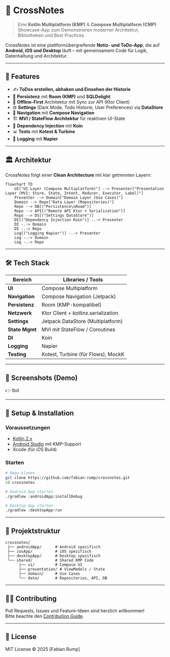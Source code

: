 # 📒 CrossNotes  

> Eine **Kotlin Multiplatform (KMP)** & **Compose Multiplatform (CMP)** Showcase-App zum Demonstrieren moderner Architektur, Bibliotheken und Best Practices.  

CrossNotes ist eine plattformübergreifende **Notiz- und ToDo-App**, die auf **Android, iOS und Desktop** läuft – mit gemeinsamem Code für Logik, Datenhaltung und Architektur.  

---

## 🚀 Features  

- ✍️ **ToDos erstellen, abhaken und Einsehen der Historie**  
- 💾 **Persistenz** mit **Room (KMP)** und **SQLDelight**  
- 🔄 **Offline-First** Architektur mit Sync zur API (Ktor Client)  
- ⚙️ **Settings** (Dark Mode, Todo Historie, User Preferences) via **DataStore**  
- 🧭 **Navigation** mit **Compose Navigation**  
- 🏗️ **MVI / StateFlow Architektur** für reaktiven UI-State  
- 🔌 **Dependency Injection** mit **Koin**  
- 📊 **Tests** mit **Kotest & Turbine**  
- 📝 **Logging** mit **Napier**  

---

## 🏛️ Architektur  

CrossNotes folgt einer **Clean Architecture** mit klar getrennten Layern:  

```mermaid
flowchart TD
    UI["UI Layer (Compose Multiplatform)"] --> Presenter["Presentation Layer (MVI: Store, State, Intent, Reducer, Executor, Label)"]
    Presenter --> Domain["Domain Layer (Use Cases)"]
    Domain --> Repo["Data Layer (Repositories)"]
    Repo --> DB[("Persistence\nRoom")]
    Repo --> API[("Remote API Ktor + Serialization")]
    Repo --> DS[("Settings DataStore")]
    DI[("Dependency Injection Koin")] -.-> Presenter
    DI -.-> Domain
    DI -.-> Repo
    Log[("Logging Napier")] -.-> Presenter
    Log -.-> Domain
    Log -.-> Repo
```

---

## 🛠️ Tech Stack

| Bereich         | Libraries / Tools                      |
|-----------------|----------------------------------------|
| **UI**          | Compose Multiplatform                  |
| **Navigation**  | Compose Navigation (Jetpack)           |
| **Persistenz**  | Room (KMP-kompatibel)                  |
| **Netzwerk**    | Ktor Client + kotlinx.serialization     |
| **Settings**    | Jetpack DataStore (Multiplatform)      |
| **State Mgmt**  | MVI mit StateFlow / Coroutines         |
| **DI**          | Koin                                   |
| **Logging**     | Napier                                 |
| **Testing**     | Kotest, Turbine (für Flows), MockK    |

---

## 📱 Screenshots (Demo)  

👉 tbd  

---

## 🔧 Setup & Installation  

### Voraussetzungen  
- [Kotlin 2.x](https://kotlinlang.org)  
- [Android Studio](https://developer.android.com/studio) mit KMP-Support  
- Xcode (für iOS Build)  

### Starten  
```bash
# Repo klonen
git clone https://github.com/fabian-rump/crossnotes.git
cd crossnotes

# Android App starten
./gradlew :androidApp:installDebug

# Desktop App starten
./gradlew :desktopApp:run
```

---

## 📂 Projektstruktur  

```plaintext
crossnotes/
 ├── androidApp/      # Android spezifisch
 ├── iosApp/          # iOS spezifisch
 ├── desktopApp/      # Desktop spezifisch
 └── shared/          # Shared KMP Code
      ├── ui/         # Compose UI
      ├── presentation/ # ViewModels / State
      ├── domain/     # Use Cases
      └── data/       # Repositories, API, DB
```

---

## 🧑‍💻 Contributing  

Pull Requests, Issues und Feature-Ideen sind herzlich willkommen!  
Bitte beachte den [Contribution Guide](CONTRIBUTING.md).  

---

## 📜 License  

MIT License © 2025 [Fabian Rump]  
